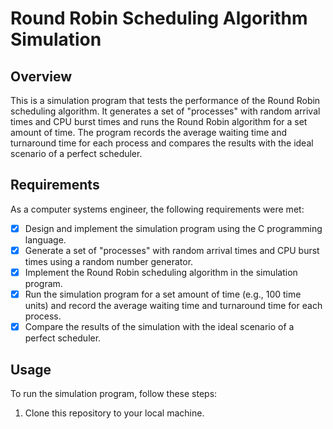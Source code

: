 
# Round Robin Scheduling Algorithm Simulation

## Overview
This is a simulation program that tests the performance of the Round Robin scheduling algorithm. It generates a set of "processes" with random arrival times and CPU burst times and runs the Round Robin algorithm for a set amount of time. The program records the average waiting time and turnaround time for each process and compares the results with the ideal scenario of a perfect scheduler.

## Requirements
As a computer systems engineer, the following requirements were met:

- [x] Design and implement the simulation program using the C programming language.
- [x] Generate a set of "processes" with random arrival times and CPU burst times using a random number generator.
- [x] Implement the Round Robin scheduling algorithm in the simulation program.
- [x] Run the simulation program for a set amount of time (e.g., 100 time units) and record the average waiting time and turnaround time for each process.
- [x] Compare the results of the simulation with the ideal scenario of a perfect scheduler.

## Usage
To run the simulation program, follow these steps:

1. Clone this repository to your local machine.
